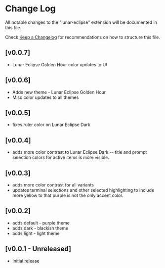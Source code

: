# Change Log

All notable changes to the "lunar-eclipse" extension will be documented in this file.

Check [Keep a Changelog](http://keepachangelog.com/) for recommendations on how to structure this file.

## [v0.0.7]

- Lunar Eclipse Golden Hour color updates to UI

## [v0.0.6]

- Adds new theme - Lunar Eclipse Golden Hour
- Misc color updates to all themes

## [v0.0.5]

- fixes ruler color on Lunar Eclipse Dark
## [v0.0.4]

- adds more color contrast to Lunar Eclipse Dark
-- title and prompt selection colors for active items is more visible.
## [v0.0.3]

- adds more color contrast for all variants
- updates terminal selections and other selected highlighting to include more yellow to that purple is not the only accent color.
## [v0.0.2]

- adds default - purple theme
- adds dark - blackish theme
- adds light - light theme

## [v0.0.1 - Unreleased]

- Initial release
